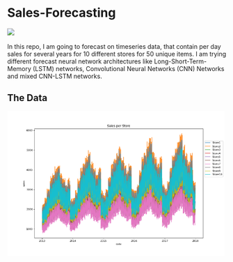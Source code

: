 # Sales-Forecasting
<img src="https://www.kaufda.de/insights/shared/content/uploads/2018/05/Unterschied-Supermarkt-Discounter.jpg" width="500">

In this repo, I am going to forecast on timeseries data, that contain per day sales for several years for 10 different stores for 50 unique items.
I am trying different forecast neural network architectures like Long-Short-Term-Memory (LSTM) networks, Convolutional Neural Networks (CNN) Networks and mixed CNN-LSTM networks.

## The Data
<img src="Plots/sales_per_store.png" width="500">

